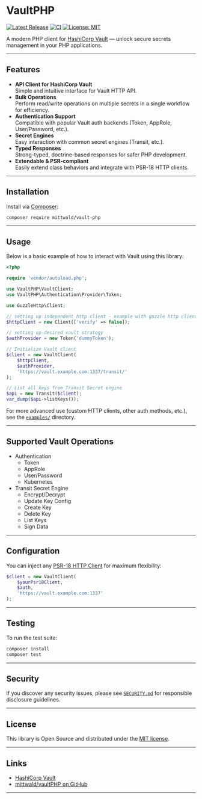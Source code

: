 # VaultPHP

[![Latest Release](https://img.shields.io/github/release/mittwald/vaultPHP.svg)](https://github.com/mittwald/vaultPHP/releases)
[![CI](https://github.com/mittwald/vaultPHP/workflows/CI%20Tests/badge.svg)](https://github.com/mittwald/vaultPHP/actions)
[![License: MIT](https://img.shields.io/github/license/mittwald/vaultPHP.svg)](LICENSE)

A modern PHP client for [HashiCorp Vault](https://www.vaultproject.io/) — unlock secure secrets management in your PHP applications.

---

## Features

- **API Client for HashiCorp Vault**  
  Simple and intuitive interface for Vault HTTP API.
- **Bulk Operations**  
  Perform read/write operations on multiple secrets in a single workflow for efficiency.
- **Authentication Support**  
  Compatible with popular Vault auth backends (Token, AppRole, User/Password, etc.).
- **Secret Engines**  
  Easy interaction with common secret engines (Transit, etc.).
- **Typed Responses**  
  Strong-typed, doctrine-based responses for safer PHP development.
- **Extendable & PSR-compliant**  
  Easily extend class behaviors and integrate with PSR-18 HTTP clients.

---

## Installation

Install via [Composer](https://getcomposer.org/):

```bash
composer require mittwald/vault-php
```

---

## Usage

Below is a basic example of how to interact with Vault using this library:

```php
<?php

require 'vendor/autoload.php';

use VaultPHP\VaultClient;
use VaultPHP\Authentication\Provider\Token;

use GuzzleHttp\Client;

// setting up independent http client - example with guzzle http client
$httpClient = new Client(['verify' => false]);

// setting up desired vault strategy
$authProvider = new Token('dummyToken');

// Initialize Vault client
$client = new VaultClient(
    $httpClient,
    $authProvider,
    'https://vault.example.com:1337/transit/'
);

// List all keys from Transit Secret engine
$api = new Transit($client);
var_dump($api->listKeys());
```

For more advanced use (custom HTTP clients, other auth methods, etc.), see the [`examples/`](examples/) directory.

---

## Supported Vault Operations

- Authentication
  - Token
  - AppRole
  - User/Password
  - Kubernetes
- Transit Secret Engine
  - Encrypt/Decrypt
  - Update Key Config
  - Create Key
  - Delete Key
  - List Keys
  - Sign Data

---

## Configuration

You can inject any [PSR-18 HTTP Client](https://www.php-fig.org/psr/psr-18/) for maximum flexibility:

```php
$client = new VaultClient(
    $yourPsr18Client,
    $auth,
    'https://vault.example.com:1337'
);
```

---

## Testing

To run the test suite:

```bash
composer install
composer test
```

---

## Security

If you discover any security issues, please see [`SECURITY.md`](SECURITY.md) for responsible disclosure guidelines.

---

## License

This library is Open Source and distributed under the [MIT license](LICENSE).

---

## Links

- [HashiCorp Vault](https://www.vaultproject.io/)
- [mittwald/vaultPHP on GitHub](https://github.com/mittwald/vaultPHP)

---
